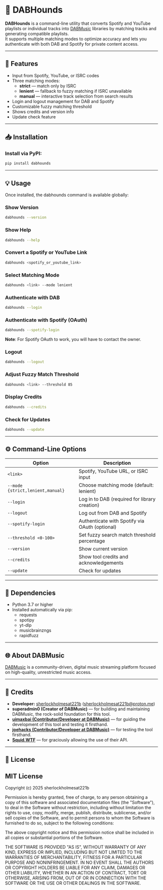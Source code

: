 # 🐾 DABHounds

**DABHounds** is a command-line utility that converts Spotify and YouTube playlists or individual tracks into [DABMusic](https://dabmusic.xyz) libraries by matching tracks and generating compatible playlists.  
It supports multiple matching modes to optimize accuracy and lets you authenticate with both DAB and Spotify for private content access.

---

## 🚀 Features

- Input from Spotify, YouTube, or ISRC codes  
- Three matching modes:  
  - **strict** — match only by ISRC  
  - **lenient** — fallback to fuzzy matching if ISRC unavailable  
  - **manual** — interactive track selection from search results  
- Login and logout management for DAB and Spotify  
- Customizable fuzzy matching threshold  
- Shows credits and version info  
- Update check feature

---

## 📥 Installation

### Install via PyPI:

```bash
pip install dabhounds
```

---

## 💡 Usage

Once installed, the dabhounds command is available globally:

### Show Version

```bash
dabhounds --version
```


### Show Help
```bash
dabhounds --help
```


### Convert a Spotify or YouTube Link

```bash
dabhounds <spotify_or_youtube_link>
```


### Select Matching Mode

```bash
dabhounds <link> --mode lenient
```


### Authenticate with DAB

```bash
dabhounds --login
```


### Authenticate with Spotify (OAuth)
```bash
dabhounds --spotify-login
```
**Note**: For Spotify OAuth to work, you will have to contact the owner.


### Logout

```bash
dabhounds --logout
```


### Adjust Fuzzy Match Threshold

```bash
dabhounds <link> --threshold 85
```


### Display Credits

```bash
dabhounds --credits
```


### Check for Updates

```bash
dabhounds --update
```


---

## ⚙️ Command-Line Options

| Option                        | Description                                    |
|-------------------------------|-----------------------------------------------|
| `<link>`                       | Spotify, YouTube URL, or ISRC input           |
| `--mode {strict,lenient,manual}` | Choose matching mode (default: lenient)       |
| `--login`                       | Log in to DAB (required for library creation) |
| `--logout`                      | Log out from DAB and Spotify                  |
| `--spotify-login`               | Authenticate with Spotify via OAuth (optional)|
| `--threshold <0-100>`           | Set fuzzy search match threshold percentage  |
| `--version`                     | Show current version                           |
| `--credits`                     | Show tool credits and acknowledgements       |
| `--update`                      | Check for updates                              |


---

## 🧩 Dependencies

- Python 3.7 or higher
- Installed automatically via pip:
  - requests
  - spotipy
  - yt-dlp
  - musicbrainzngs
  - rapidfuzz


---

## 🌐 About DABMusic

[DABMusic](https://dabmusic.xyz) is a community-driven, digital music streaming platform focused on high-quality, unrestricted music access.


---

## 👥 Credits

- **Developer:** [sherlockholmesat221b](https://github.com/sherlockholmesat221b) (sherlockholmesat221b@proton.me)
- **superadmin0 (Creator of DABMusic)** — for building and maintaining DABMusic, the rock-solid foundation for this tool.
- [**uimaxbai (Contributor/Developer at DABMusic)**](https://github.com/uimaxbai) — for guiding the development of this tool and testing it firsthand.
- [**joehacks (Contributor/Developer at DABMusic)**](https://github.com/holmesisback) — for testing the tool firsthand.
- [**Squid.WTF**](https://squid.wtf) — for graciously allowing the use of their API.

---

## 📝 License

## MIT License

Copyright (c) 2025 sherlockholmesat221b

Permission is hereby granted, free of charge, to any person obtaining a copy
of this software and associated documentation files (the "Software"), to deal
in the Software without restriction, including without limitation the rights
to use, copy, modify, merge, publish, distribute, sublicense, and/or sell
copies of the Software, and to permit persons to whom the Software is
furnished to do so, subject to the following conditions:

The above copyright notice and this permission notice shall be included in all
copies or substantial portions of the Software.

THE SOFTWARE IS PROVIDED "AS IS", WITHOUT WARRANTY OF ANY KIND, EXPRESS OR
IMPLIED, INCLUDING BUT NOT LIMITED TO THE WARRANTIES OF MERCHANTABILITY,
FITNESS FOR A PARTICULAR PURPOSE AND NONINFRINGEMENT. IN NO EVENT SHALL THE
AUTHORS OR COPYRIGHT HOLDERS BE LIABLE FOR ANY CLAIM, DAMAGES OR OTHER
LIABILITY, WHETHER IN AN ACTION OF CONTRACT, TORT OR OTHERWISE, ARISING FROM,
OUT OF OR IN CONNECTION WITH THE SOFTWARE OR THE USE OR OTHER DEALINGS IN THE
SOFTWARE.
